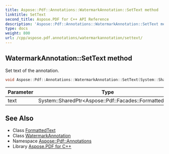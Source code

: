 ```yaml
---
title: Aspose::Pdf::Annotations::WatermarkAnnotation::SetText method
linktitle: SetText
second_title: Aspose.PDF for C++ API Reference
description: 'Aspose::Pdf::Annotations::WatermarkAnnotation::SetText method. Set text of the annotation in C++.'
type: docs
weight: 800
url: /cpp/aspose.pdf.annotations/watermarkannotation/settext/
---
```

## WatermarkAnnotation::SetText method


Set text of the annotation.

```cpp
void Aspose::Pdf::Annotations::WatermarkAnnotation::SetText(System::SharedPtr<Aspose::Pdf::Facades::FormattedText> text)
```


| Parameter | Type | Description |
| --- | --- | --- |
| text | System::SharedPtr\<Aspose::Pdf::Facades::FormattedText\> | [Text](../../../aspose.pdf.text/) value. |

## See Also

* Class [FormattedText](../../../aspose.pdf.facades/formattedtext/)
* Class [WatermarkAnnotation](../)
* Namespace [Aspose::Pdf::Annotations](../../)
* Library [Aspose.PDF for C++](../../../)
